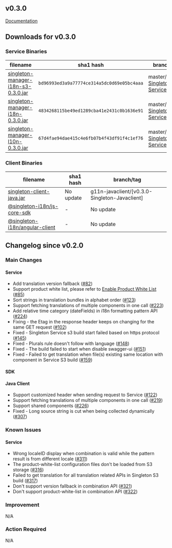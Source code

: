 v0.3.0
-------

[Documentation](https://vmware.github.io/singleton/)

## Downloads for v0.3.0

### Service Binaries

filename | sha1 hash | branch/tag
-------- | --- | ------
[singleton-manager-i18n-s3-0.3.0.jar](http://repo1.maven.org/maven2/com/vmware/singleton/singleton-manager-i18n-s3/0.3.0/singleton-manager-i18n-s3-0.3.0.jar) | `bd96993ed3a9a77774ce314a5dc0d69e05bc4aaa` | master/[v0.3.0-Singleton-Service](https://github.com/vmware/singleton/releases/tag/v0.3.0-Singleton-Service)
[singleton-manager-i18n-0.3.0.jar](http://repo1.maven.org/maven2/com/vmware/singleton/singleton-manager-i18n/0.3.0/singleton-manager-i18n-0.3.0.jar) | `4834268115be49ed1289cba41e2431c0b1636e91` | master/[v0.3.0-Singleton-Service](https://github.com/vmware/singleton/releases/tag/v0.3.0-Singleton-Service)
[singleton-manager-l10n-0.3.0.jar](http://repo1.maven.org/maven2/com/vmware/singleton/singleton-manager-l10n/0.3.0/singleton-manager-l10n-0.3.0.jar) | `67d4fae94dae415c4e6fb07b4f43df91f4c1ef76` | master/[v0.3.0-Singleton-Service](https://github.com/vmware/singleton/releases/tag/v0.3.0-Singleton-Service)

### Client Binaries
filename | sha1 hash | branch/tag
-------- | --- | ------
[singleton-client-java.jar](#) | No update | g11n-javaclient/[v0.3.0-Singleton-Javaclient]
[@singleton-i18n/js-core-sdk](https://www.npmjs.com/package/@singleton-i18n/js-core-sdk) | - | No update
[@singleton-i18n/angular-client](https://www.npmjs.com/package/@singleton-i18n/angular-client) | - | No update

## Changelog since v0.2.0

### Main Changes
#### Service
- Add translation version fallback ([#82](https://github.com/vmware/singleton/issues/82))
- Support product white list, please refer to [Enable Product White List](https://vmware.github.io/singleton/docs/overview/singleton-service/configurations/enable-product-white-list) ([#85](https://github.com/vmware/singleton/issues/85))
- Sort strings in translation bundles in alphabet order ([#123](https://github.com/vmware/singleton/issues/123))
- Support fetching translations of multiple components in one call ([#223](https://github.com/vmware/singleton/issues/223))
- Add relative time category (dateFields) in i18n formatting pattern API ([#224](https://github.com/vmware/singleton/issues/224))
- Fixing - the Etag in the response header keeps on changing for the same GET request ([#102](https://github.com/vmware/singleton/issues/102))
- Fixed - Singleton Service s3 build start failed based on https protocol ([#145](https://github.com/vmware/singleton/issues/145))
- Fixed - Plurals rule doesn't follow with language ([#148](https://github.com/vmware/singleton/issues/148))
- Fixed - The build failed to start when disable swagger-ui ([#151](https://github.com/vmware/singleton/issues/151))
- Fixed - Failed to get translation when file(s) existing same location with component in Service S3 build ([#159](https://github.com/vmware/singleton/issues/159))

#### SDK
#### Java Client
- Support customized header when sending request to Service ([#122](https://github.com/vmware/singleton/issues/122))
- Support fetching translations of multiple components in one call ([#219](https://github.com/vmware/singleton/issues/219))
- Support shared components ([#226](https://github.com/vmware/singleton/issues/226))
- Fixed - Long source string is cut when being collected dynamically ([#307](https://github.com/vmware/singleton/issues/307))


### Known Issues
#### Service
- Wrong localeID display when combination is valid while the pattern result is from different locale ([#311](https://github.com/vmware/singleton/issues/311))
- The product-white-list configuration files don't be loaded from S3 storage ([#316](https://github.com/vmware/singleton/issues/316))
- Failed to get translation for all translation related APIs in Singleton S3 build ([#317](https://github.com/vmware/singleton/issues/317))
- Don't support version fallback in combination API ([#321](https://github.com/vmware/singleton/issues/321))
- Don't support product-white-list in combination API ([#322](https://github.com/vmware/singleton/issues/322))


### Improvement
N/A


### Action Required
N/A
